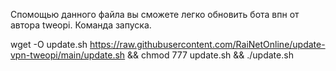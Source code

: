 Спомощью данного файла вы сможете легко обновить бота впн от автора tweopi.
Команда запуска.

wget -O update.sh https://raw.githubusercontent.com/RaiNetOnline/update-vpn-tweopi/main/update.sh && chmod 777 update.sh && ./update.sh
